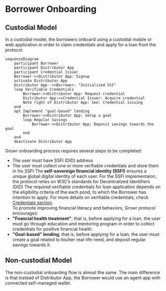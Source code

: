 # Borrower Onboarding
## Custodial Model
In a custodial model, the borrowers onboard using a custodial mobile or web application in order to claim credentials and apply for a loan from the protocol.
```mermaid
sequenceDiagram
    participant Borrower
    participant Distributor App
    participant Credential Issuer
    Borrower->>Distributor App: Signup
    activate Distributor App
    Distributor App-->>Borrower: "Initialized SSI"
    loop Verifiable Credentials
        Borrower->>Distributor App: Request credential
        Distributor App->>Credential Issuer: Acquire credential
        Note right of Distributor App: See: Credential issuing
    end
    opt Implement "goal-based" lending
        Borrower->>Distributor App: Setup a goal
        loop Regular Savings
            Borrower->>Distributor App: Deposit savings towards the goal
        end
    end
    deactivate Distributor App
```
Growr onboarding process requires several steps to be completed:
- The user must have SSFI (DID) address
- The user must collect one or more verifiable credentials and store them in his SSFI
The **self-sovereign financial identity (SSFI)** ensures a unique global digital identity of each user. For the SSFI implementaion, the protocol relies on W3C’s standards for Decentralized Identifiers (DID) The required verifiable credentials for loan application depends on the eligibility criteria of the each pond, to which the Borrower has intention to apply. For more details on verifiable credentials, check [Credentials section](./C-Risk-Mgmt-1-Credentials.md).  
To promote improving financial literacy and behaviors, Growr protocol encourages:
- **"Fnancial health treatment"**; that is, before applying for a loan, the user must go through education and mentoring program in order to collect credentials for positive financial health.
- **"Goal-based" lending**; that is, before applying for a loan, the user must create a goal related to his/her real-life need, and deposit regular savings towards it.
## Non-custodial Model
The non-custodial onboarding flow is almost the same. The main difference is that instead of Distributor App, the Borrower would use an agent app with connected self-managed wallet.